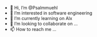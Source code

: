 - 👋 Hi, I’m @Psalmmuehl
- 👀 I’m interested in software engineering
- 🌱 I’m currently learning on Alx 
- 💞️ I’m looking to collaborate on ...
- 📫 How to reach me ...

<!---
Psalmmuehl/Psalmmuehl is a ✨ special ✨ repository because its `README.md` (this file) appears on your GitHub profile.
You can click the Preview link to take a look at your changes.
--->
